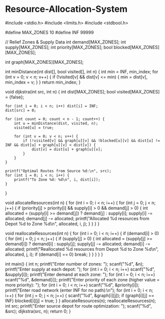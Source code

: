 # Resource-Allocation-System
#include <stdio.h>
#include <limits.h>
#include <stdbool.h>

#define MAX_ZONES 10
#define INF 99999

// Relief Zones & Supply Data
int demand[MAX_ZONES];
int supply[MAX_ZONES];
int priority[MAX_ZONES];
bool blocked[MAX_ZONES][MAX_ZONES];

int graph[MAX_ZONES][MAX_ZONES];

int minDistance(int dist[], bool visited[], int n) {
    int min = INF, min_index;
    for (int v = 0; v < n; v++) {
        if (!visited[v] && dist[v] <= min) {
            min = dist[v], min_index = v;
        }
    }
    return min_index;
}

void dijkstra(int src, int n) {
    int dist[MAX_ZONES];
    bool visited[MAX_ZONES] = {false};

    for (int i = 0; i < n; i++) dist[i] = INF;
    dist[src] = 0;

    for (int count = 0; count < n - 1; count++) {
        int u = minDistance(dist, visited, n);
        visited[u] = true;

        for (int v = 0; v < n; v++) {
            if (!visited[v] && graph[u][v] && !blocked[u][v] && dist[u] != INF && dist[u] + graph[u][v] < dist[v]) {
                dist[v] = dist[u] + graph[u][v];
            }
        }
    }

    printf("Optimal Routes from Source %d:\n", src);
    for (int i = 0; i < n; i++) {
        printf("To Zone %d: %d\n", i, dist[i]);
    }
}

void allocateResources(int n) {
    for (int i = 0; i < n; i++) {
        for (int j = 0; j < n; j++) {
            if (priority[j] > priority[i] && supply[i] > 0 && demand[j] > 0) {
                int allocated = (supply[i] >= demand[j]) ? demand[j] : supply[i];
                supply[i] -= allocated;
                demand[j] -= allocated;
                printf("Allocated %d resources from Depot %d to Zone %d\n", allocated, i, j);
            }
        }
    }
}

void reallocateResources(int n) {
    for (int i = 0; i < n; i++) {
        if (demand[i] > 0) {
            for (int j = 0; j < n; j++) {
                if (supply[j] > 0) {
                    int allocated = (supply[j] >= demand[i]) ? demand[i] : supply[j];
                    supply[j] -= allocated;
                    demand[i] -= allocated;
                    printf("Reallocated %d resources from Depot %d to Zone %d\n", allocated, j, i);
                    if (demand[i] == 0) break;
                }
            }
        }
    }
}

int main() {
    int n;
    printf("Enter number of zones: ");
    scanf("%d", &n);
    printf("Enter supply at each depot: ");
    for (int i = 0; i < n; i++) scanf("%d", &supply[i]);
    printf("Enter demand at each zone: ");
    for (int i = 0; i < n; i++) scanf("%d", &demand[i]);
    printf("Enter priority of each zone (higher value = more priority): ");
    for (int i = 0; i < n; i++) scanf("%d", &priority[i]);
    printf("Enter road network (enter INF for no path):\n");
    for (int i = 0; i < n; i++) {
        for (int j = 0; j < n; j++) {
            scanf("%d", &graph[i][j]);
            if (graph[i][j] == INF) blocked[i][j] = true;
        }
    }
    allocateResources(n);
    reallocateResources(n);
    int src;
    printf("Enter source depot for route optimization: ");
    scanf("%d", &src);
    dijkstra(src, n);
    return 0;
}
